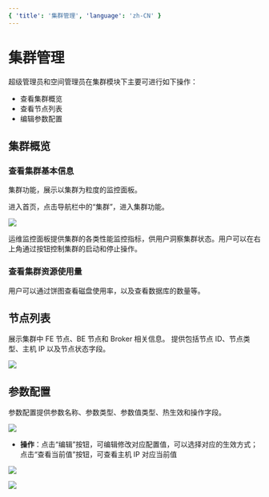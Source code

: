 ```yaml
---
{ 'title': '集群管理', 'language': 'zh-CN' }
---
```


<!--

Licensed to the Apache Software Foundation (ASF) under one
or more contributor license agreements.  See the NOTICE file
distributed with this work for additional information
regarding copyright ownership.  The ASF licenses this file
to you under the Apache License, Version 2.0 (the
"License"); you may not use this file except in compliance
with the License.  You may obtain a copy of the License at

  http://www.apache.org/licenses/LICENSE-2.0

Unless required by applicable law or agreed to in writing,
software distributed under the License is distributed on an
"AS IS" BASIS, WITHOUT WARRANTIES OR CONDITIONS OF ANY
KIND, either express or implied.  See the License for the
specific language governing permissions and limitations
under the License.
-->

# 集群管理

超级管理员和空间管理员在集群模块下主要可进行如下操作：

-   查看集群概览
-   查看节点列表
-   编辑参数配置


## 集群概览

### 查看集群基本信息

集群功能，展示以集群为粒度的监控面板。

进入首页，点击导航栏中的“集群”，进入集群功能。

![](/images/doris-manager/clustermanagenent-1.png)


运维监控面板提供集群的各类性能监控指标，供用户洞察集群状态。用户可以在右上角通过按钮控制集群的启动和停止操作。

### 查看集群资源使用量

用户可以通过饼图查看磁盘使用率，以及查看数据库的数量等。

## 节点列表

展示集群中 FE 节点、BE 节点和 Broker 相关信息。
提供包括节点 ID、节点类型、主机 IP 以及节点状态字段。

![](/images/doris-manager/clustermanagenent-2.png)


## 参数配置

参数配置提供参数名称、参数类型、参数值类型、热生效和操作字段。

![](/images/doris-manager/clustermanagenent-3.png)

-   **操作**：点击“编辑”按钮，可编辑修改对应配置值，可以选择对应的生效方式；点击“查看当前值”按钮，可查看主机 IP 对应当前值

![](/images/doris-manager/clustermanagenent-4.png)

![](/images/doris-manager/clustermanagenent-5.png)


